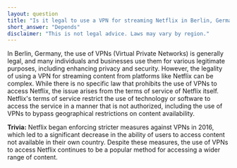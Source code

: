 ```yaml
---
layout: question
title: "Is it legal to use a VPN for streaming Netflix in Berlin, Germany?"
short_answer: "Depends"
disclaimer: "This is not legal advice. Laws may vary by region."
---
```


In Berlin, Germany, the use of VPNs (Virtual Private Networks) is generally legal, and many individuals and businesses use them for various legitimate purposes, including enhancing privacy and security. However, the legality of using a VPN for streaming content from platforms like Netflix can be complex. While there is no specific law that prohibits the use of VPNs to access Netflix, the issue arises from the terms of service of Netflix itself. Netflix's terms of service restrict the use of technology or software to access the service in a manner that is not authorized, including the use of VPNs to bypass geographical restrictions on content availability.

**Trivia:** Netflix began enforcing stricter measures against VPNs in 2016, which led to a significant decrease in the ability of users to access content not available in their own country. Despite these measures, the use of VPNs to access Netflix continues to be a popular method for accessing a wider range of content.
